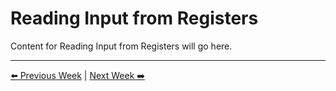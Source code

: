 # Reading Input from Registers

Content for Reading Input from Registers will go here.

---
[⬅️ Previous Week](../Week07_BitwiseOps/manual.md) | [Next Week ➡️](../Week09_MultiLogic/manual.md)
